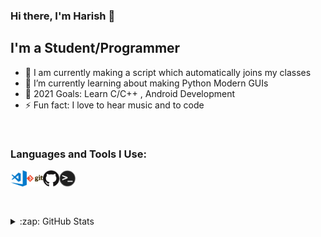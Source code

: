 ### Hi there, I'm Harish 👋

## I'm a Student/Programmer

- 🔭 I am currently making a script which automatically joins my classes
- 🌱 I’m currently learning about making Python Modern GUIs 
- 🥅 2021 Goals: Learn C/C++ , Android Development
- ⚡ Fun fact: I love to hear music and to code

<br />

### Languages and Tools I Use:

<img align="left" alt="Visual Studio Code" width="26px" src="https://raw.githubusercontent.com/github/explore/80688e429a7d4ef2fca1e82350fe8e3517d3494d/topics/visual-studio-code/visual-studio-code.png" />
<img align="left" alt="Git" width="26px" src="https://raw.githubusercontent.com/github/explore/80688e429a7d4ef2fca1e82350fe8e3517d3494d/topics/git/git.png" />
<img align="left" alt="GitHub" width="26px" src="https://raw.githubusercontent.com/github/explore/78df643247d429f6cc873026c0622819ad797942/topics/github/github.png" />
<img align="left" alt="Terminal" width="26px" src="https://raw.githubusercontent.com/github/explore/80688e429a7d4ef2fca1e82350fe8e3517d3494d/topics/terminal/terminal.png" />

<br />
<br />

#
<details>
  <summary>:zap: GitHub Stats</summary>

  <img align="left" alt="harish795's GitHub Stats" src="https://github-readme-stats.codestackr.vercel.app/api?username=harish795&show_icons=true&hide_border=true&theme=algolia" />

</details>

[Stack Overflow Profile ]: https://stackoverflow.com/users/14588234/harish795
[Git Hub Profile]: https://github.com/harish795
[Dev.to Profile]: https://dev.to/harish795
